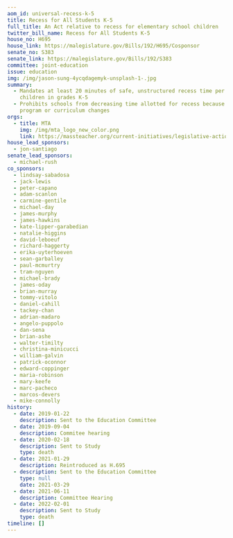 ```yaml
---
aom_id: universal-recess-k-5
title: Recess for All Students K-5
full_title: An Act relative to recess for elementary school children
twitter_bill_name: Recess for All Students K-5
house_no: H695
house_link: https://malegislature.gov/Bills/192/H695/Cosponsor
senate_no: S383
senate_link: https://malegislature.gov/Bills/192/S383
committee: joint-education
issue: education
img: /img/jason-sung-4ycqdagemyk-unsplash-1-.jpg
summary:
  - Mandates at least 20 minutes of safe, unstructured recess time per day for
    children in grades K-5
  - Prohibits schools from decreasing time allotted for recess because of
    program or curriculum changes
orgs:
  - title: MTA
    img: /img/mta_logo_new_color.png
    link: https://massteacher.org/current-initiatives/legislative-action
house_lead_sponsors:
  - jon-santiago
senate_lead_sponsors:
  - michael-rush
co_sponsors:
  - lindsay-sabadosa
  - jack-lewis
  - peter-capano
  - adam-scanlon
  - carmine-gentile
  - michael-day
  - james-murphy
  - james-hawkins
  - kate-lipper-garabedian
  - natalie-higgins
  - david-leboeuf
  - richard-haggerty
  - erika-uyterhoeven
  - sean-garballey
  - paul-mcmurtry
  - tram-nguyen
  - michael-brady
  - james-oday
  - brian-murray
  - tommy-vitolo
  - daniel-cahill
  - tackey-chan
  - adrian-madaro
  - angelo-puppolo
  - dan-sena
  - brian-ashe
  - walter-timilty
  - christina-minicucci
  - william-galvin
  - patrick-oconnor
  - edward-coppinger
  - maria-robinson
  - mary-keefe
  - marc-pacheco
  - marcos-devers
  - mike-connolly
history:
  - date: 2019-01-22
    description: Sent to the Education Committee
  - date: 2019-09-04
    description: Commitee hearing
  - date: 2020-02-18
    description: Sent to Study
    type: death
  - date: 2021-01-29
    description: Reintroduced as H.695
  - description: Sent to the Education Committee
    type: null
    date: 2021-03-29
  - date: 2021-06-11
    description: Committee Hearing
  - date: 2022-02-01
    description: Sent to Study
    type: death
timeline: []
---
```


